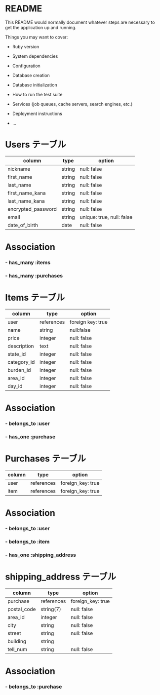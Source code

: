 # README

This README would normally document whatever steps are necessary to get the
application up and running.

Things you may want to cover:

* Ruby version

* System dependencies

* Configuration

* Database creation

* Database initialization

* How to run the test suite

* Services (job queues, cache servers, search engines, etc.)

* Deployment instructions

* ...


# Users テーブル

|  column    |  type  |    option   |
|------------|--------|-------------|
| nickname   | string | null: false |
| first_name | string | null: false |
| last_name  | string | null: false |
|first_name_kana| string | null: false |
|last_name_kana | string | null: false |
|encrypted_password   | string | null: false  |
| email      |string |unique: true, null: false |
|date_of_birth | date | null: false |

# Association

###  - has_many :items
###  - has_many :purchases



# Items テーブル

|  column     |  type   |   option    |
|-------------|---------|-------------|
|  user       | references | foreign key: true |
|  name       | string  | null:false  |
|  price      | integer | null: false |
|description  | text    | null: false |
| state_id    | integer | null: false |
| category_id | integer | null: false |
| burden_id   | integer | null: false |
| area_id     | integer | null: false |
| day_id      | integer | null: false |


# Association

### - belongs_to :user
### - has_one :purchase


# Purchases テーブル

|  column  |   type   |  option  |
|----------|----------|----------|
| user     | references|foreign_key: true |
| item     | references|foreign_key: true |


# Association

### - belongs_to :user
### - belongs_to :item
### - has_one :shipping_address

#  shipping_address テーブル 

|  column  |  type    | option   |
|----------|----------|----------|
|purchase  |references | foreign_key: true|
| postal_code| string(7)| null: false |
| area_id  | integer   | null: false  |
|  city    | string     | null: false |
| street   | string     | null: false |
| building | string     |  
| tell_num | string     | null: false |

# Association

### - belongs_to :purchase

